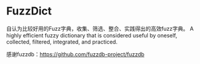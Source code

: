 # FuzzDict

自认为比较好用的Fuzz字典，收集、筛选、整合、实践得出的高效fuzz字典。
A highly efficient fuzzy dictionary that is considered useful by oneself, collected, filtered, integrated, and practiced.

感谢fuzzdb：https://github.com/fuzzdb-project/fuzzdb
